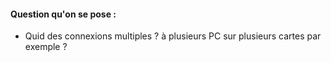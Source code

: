 #### Question qu'on se pose :

- Quid des connexions multiples ? à plusieurs PC sur plusieurs cartes par exemple ?
